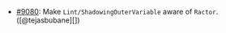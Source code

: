 * [#9080](https://github.com/rubocop-hq/rubocop/issues/9080): Make `Lint/ShadowingOuterVariable` aware of `Ractor`. ([@tejasbubane][])
